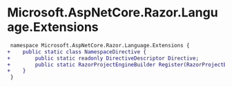 # Microsoft.AspNetCore.Razor.Language.Extensions

``` diff
 namespace Microsoft.AspNetCore.Razor.Language.Extensions {
+    public static class NamespaceDirective {
+        public static readonly DirectiveDescriptor Directive;
+        public static RazorProjectEngineBuilder Register(RazorProjectEngineBuilder builder);
+    }
 }
```

